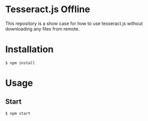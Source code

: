 Tesseract.js Offline
====================

This repository is a show case for how to use tesseract.js without downloading any files from remote.

# Installation

```shell
$ npm install
```

# Usage

## Start

```shell
$ npm start
```
